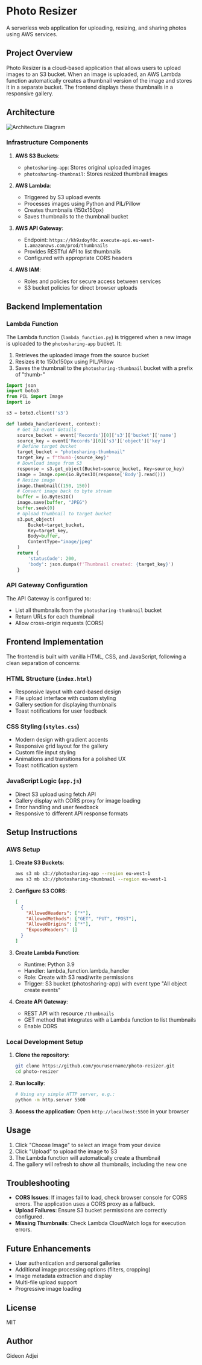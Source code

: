 # Photo Resizer

A serverless web application for uploading, resizing, and sharing photos using AWS services.

## Project Overview

Photo Resizer is a cloud-based application that allows users to upload images to an S3 bucket. When an image is uploaded, an AWS Lambda function automatically creates a thumbnail version of the image and stores it in a separate bucket. The frontend displays these thumbnails in a responsive gallery.

## Architecture

![Architecture Diagram](https://via.placeholder.com/800x400?text=Photo+Resizer+Architecture)

### Infrastructure Components

1. **AWS S3 Buckets**:
   - `photosharing-app`: Stores original uploaded images
   - `photosharing-thumbnail`: Stores resized thumbnail images

2. **AWS Lambda**:
   - Triggered by S3 upload events
   - Processes images using Python and PIL/Pillow
   - Creates thumbnails (150x150px)
   - Saves thumbnails to the thumbnail bucket

3. **AWS API Gateway**:
   - Endpoint: `https://kh9zdoyf0c.execute-api.eu-west-1.amazonaws.com/prod/thumbnails`
   - Provides RESTful API to list thumbnails
   - Configured with appropriate CORS headers

4. **AWS IAM**:
   - Roles and policies for secure access between services
   - S3 bucket policies for direct browser uploads

## Backend Implementation

### Lambda Function

The Lambda function (`lambda_function.py`) is triggered when a new image is uploaded to the `photosharing-app` bucket. It:

1. Retrieves the uploaded image from the source bucket
2. Resizes it to 150x150px using PIL/Pillow
3. Saves the thumbnail to the `photosharing-thumbnail` bucket with a prefix of "thumb-"

```python
import json
import boto3
from PIL import Image
import io

s3 = boto3.client('s3')

def lambda_handler(event, context):
    # Get S3 event details
    source_bucket = event['Records'][0]['s3']['bucket']['name']
    source_key = event['Records'][0]['s3']['object']['key']
    # Define target bucket
    target_bucket = "photosharing-thumbnail"
    target_key = f"thumb-{source_key}"
    # Download image from S3
    response = s3.get_object(Bucket=source_bucket, Key=source_key)
    image = Image.open(io.BytesIO(response['Body'].read()))
    # Resize image
    image.thumbnail((150, 150))
    # Convert image back to byte stream
    buffer = io.BytesIO()
    image.save(buffer, "JPEG")
    buffer.seek(0)
    # Upload thumbnail to target bucket
    s3.put_object(
        Bucket=target_bucket,
        Key=target_key,
        Body=buffer,
        ContentType="image/jpeg"
    )
    return {
        'statusCode': 200,
        'body': json.dumps(f'Thumbnail created: {target_key}')
    }
```

### API Gateway Configuration

The API Gateway is configured to:
- List all thumbnails from the `photosharing-thumbnail` bucket
- Return URLs for each thumbnail
- Allow cross-origin requests (CORS)

## Frontend Implementation

The frontend is built with vanilla HTML, CSS, and JavaScript, following a clean separation of concerns:

### HTML Structure (`index.html`)

- Responsive layout with card-based design
- File upload interface with custom styling
- Gallery section for displaying thumbnails
- Toast notifications for user feedback

### CSS Styling (`styles.css`)

- Modern design with gradient accents
- Responsive grid layout for the gallery
- Custom file input styling
- Animations and transitions for a polished UX
- Toast notification system

### JavaScript Logic (`app.js`)

- Direct S3 upload using fetch API
- Gallery display with CORS proxy for image loading
- Error handling and user feedback
- Responsive to different API response formats

## Setup Instructions

### AWS Setup

1. **Create S3 Buckets**:
   ```bash
   aws s3 mb s3://photosharing-app --region eu-west-1
   aws s3 mb s3://photosharing-thumbnail --region eu-west-1
   ```

2. **Configure S3 CORS**:
   ```json
   [
     {
       "AllowedHeaders": ["*"],
       "AllowedMethods": ["GET", "PUT", "POST"],
       "AllowedOrigins": ["*"],
       "ExposeHeaders": []
     }
   ]
   ```

3. **Create Lambda Function**:
   - Runtime: Python 3.9
   - Handler: lambda_function.lambda_handler
   - Role: Create with S3 read/write permissions
   - Trigger: S3 bucket (photosharing-app) with event type "All object create events"

4. **Create API Gateway**:
   - REST API with resource `/thumbnails`
   - GET method that integrates with a Lambda function to list thumbnails
   - Enable CORS

### Local Development Setup

1. **Clone the repository**:
   ```bash
   git clone https://github.com/yourusername/photo-resizer.git
   cd photo-resizer
   ```

2. **Run locally**:
   ```bash
   # Using any simple HTTP server, e.g.:
   python -m http.server 5500
   ```

3. **Access the application**:
   Open `http://localhost:5500` in your browser

## Usage

1. Click "Choose Image" to select an image from your device
2. Click "Upload" to upload the image to S3
3. The Lambda function will automatically create a thumbnail
4. The gallery will refresh to show all thumbnails, including the new one

## Troubleshooting

- **CORS Issues**: If images fail to load, check browser console for CORS errors. The application uses a CORS proxy as a fallback.
- **Upload Failures**: Ensure S3 bucket permissions are correctly configured.
- **Missing Thumbnails**: Check Lambda CloudWatch logs for execution errors.

## Future Enhancements

- User authentication and personal galleries
- Additional image processing options (filters, cropping)
- Image metadata extraction and display
- Multi-file upload support
- Progressive image loading

## License

MIT

## Author

Gideon Adjei